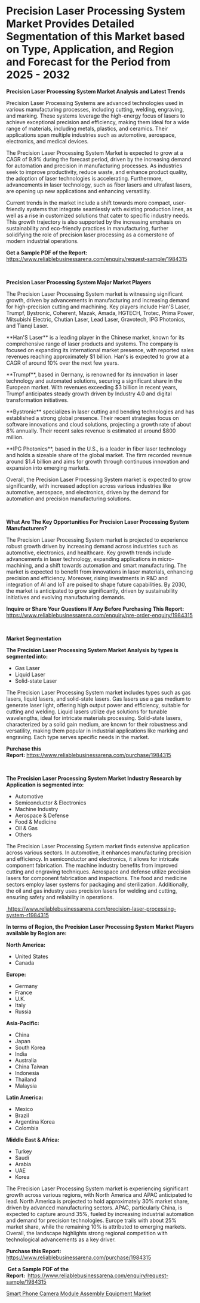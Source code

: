 <p><h1>Precision Laser Processing System Market Provides Detailed Segmentation of this Market based on Type, Application, and Region and Forecast for the Period from 2025 - 2032</h1></p><p><strong>Precision Laser Processing System Market Analysis and Latest Trends</strong></p>
<p><p>Precision Laser Processing Systems are advanced technologies used in various manufacturing processes, including cutting, welding, engraving, and marking. These systems leverage the high-energy focus of lasers to achieve exceptional precision and efficiency, making them ideal for a wide range of materials, including metals, plastics, and ceramics. Their applications span multiple industries such as automotive, aerospace, electronics, and medical devices.</p><p>The Precision Laser Processing System Market is expected to grow at a CAGR of 9.9% during the forecast period, driven by the increasing demand for automation and precision in manufacturing processes. As industries seek to improve productivity, reduce waste, and enhance product quality, the adoption of laser technologies is accelerating. Furthermore, advancements in laser technology, such as fiber lasers and ultrafast lasers, are opening up new applications and enhancing versatility.</p><p>Current trends in the market include a shift towards more compact, user-friendly systems that integrate seamlessly with existing production lines, as well as a rise in customized solutions that cater to specific industry needs. This growth trajectory is also supported by the increasing emphasis on sustainability and eco-friendly practices in manufacturing, further solidifying the role of precision laser processing as a cornerstone of modern industrial operations.</p></p>
<p><strong>Get a Sample PDF of the Report:&nbsp;</strong> <a href="https://www.reliablebusinessarena.com/enquiry/request-sample/1984315?utm_campaign=1990&utm_medium=2&utm_source=Github&utm_content=ia&utm_term=02032025&utm_id=precision-laser-processing-system">https://www.reliablebusinessarena.com/enquiry/request-sample/1984315</a></p>
<p>&nbsp;</p>
<p><strong>Precision Laser Processing System Major Market Players</strong></p>
<p><p>The Precision Laser Processing System market is witnessing significant growth, driven by advancements in manufacturing and increasing demand for high-precision cutting and machining. Key players include Han'S Laser, Trumpf, Bystronic, Coherent, Mazak, Amada, HGTECH, Trotec, Prima Power, Mitsubishi Electric, Chutian Laser, Lead Laser, Gravotech, IPG Photonics, and Tianqi Laser.</p><p>**Han'S Laser** is a leading player in the Chinese market, known for its comprehensive range of laser products and systems. The company is focused on expanding its international market presence, with reported sales revenues reaching approximately $1 billion. Han's is expected to grow at a CAGR of around 10% over the next few years.</p><p>**Trumpf**, based in Germany, is renowned for its innovation in laser technology and automated solutions, securing a significant share in the European market. With revenues exceeding $3 billion in recent years, Trumpf anticipates steady growth driven by Industry 4.0 and digital transformation initiatives.</p><p>**Bystronic** specializes in laser cutting and bending technologies and has established a strong global presence. Their recent strategies focus on software innovations and cloud solutions, projecting a growth rate of about 8% annually. Their recent sales revenue is estimated at around $800 million.</p><p>**IPG Photonics**, based in the U.S., is a leader in fiber laser technology and holds a sizeable share of the global market. The firm recorded revenue around $1.4 billion and aims for growth through continuous innovation and expansion into emerging markets.</p><p>Overall, the Precision Laser Processing System market is expected to grow significantly, with increased adoption across various industries like automotive, aerospace, and electronics, driven by the demand for automation and precision manufacturing solutions.</p></p>
<p>&nbsp;</p>
<p><strong>What Are The Key Opportunities For Precision Laser Processing System Manufacturers?</strong></p>
<p><p>The Precision Laser Processing System market is projected to experience robust growth driven by increasing demand across industries such as automotive, electronics, and healthcare. Key growth trends include advancements in laser technology, expanding applications in micro-machining, and a shift towards automation and smart manufacturing. The market is expected to benefit from innovations in laser materials, enhancing precision and efficiency. Moreover, rising investments in R&D and integration of AI and IoT are poised to shape future capabilities. By 2030, the market is anticipated to grow significantly, driven by sustainability initiatives and evolving manufacturing demands.</p></p>
<p><strong>Inquire or Share Your Questions If Any Before Purchasing This Report:</strong> <a href="https://www.reliablebusinessarena.com/enquiry/pre-order-enquiry/1984315?utm_campaign=1990&utm_medium=2&utm_source=Github&utm_content=ia&utm_term=02032025&utm_id=precision-laser-processing-system">https://www.reliablebusinessarena.com/enquiry/pre-order-enquiry/1984315</a></p>
<p>&nbsp;</p>
<p><strong>Market Segmentation</strong></p>
<p><strong>The Precision Laser Processing System Market Analysis by types is segmented into:</strong></p>
<p><ul><li>Gas Laser</li><li>Liquid Laser</li><li>Solid-state Laser</li></ul></p>
<p><p>The Precision Laser Processing System market includes types such as gas lasers, liquid lasers, and solid-state lasers. Gas lasers use a gas medium to generate laser light, offering high output power and efficiency, suitable for cutting and welding. Liquid lasers utilize dye solutions for tunable wavelengths, ideal for intricate materials processing. Solid-state lasers, characterized by a solid gain medium, are known for their robustness and versatility, making them popular in industrial applications like marking and engraving. Each type serves specific needs in the market.</p></p>
<p><strong>Purchase this Report:&nbsp;</strong><a href="https://www.reliablebusinessarena.com/purchase/1984315?utm_campaign=1990&utm_medium=2&utm_source=Github&utm_content=ia&utm_term=02032025&utm_id=precision-laser-processing-system">https://www.reliablebusinessarena.com/purchase/1984315</a></p>
<p>&nbsp;</p>
<p><strong>The Precision Laser Processing System Market Industry Research by Application is segmented into:</strong></p>
<p><ul><li>Automotive</li><li>Semiconductor & Electronics</li><li>Machine Industry</li><li>Aerospace & Defense</li><li>Food & Medicine</li><li>Oil & Gas</li><li>Others</li></ul></p>
<p><p>The Precision Laser Processing System market finds extensive application across various sectors. In automotive, it enhances manufacturing precision and efficiency. In semiconductor and electronics, it allows for intricate component fabrication. The machine industry benefits from improved cutting and engraving techniques. Aerospace and defense utilize precision lasers for component fabrication and inspections. The food and medicine sectors employ laser systems for packaging and sterilization. Additionally, the oil and gas industry uses precision lasers for welding and cutting, ensuring safety and reliability in operations.</p></p>
<p><a href="https://www.reliablebusinessarena.com/precision-laser-processing-system-r1984315?utm_campaign=1990&utm_medium=2&utm_source=Github&utm_content=ia&utm_term=02032025&utm_id=precision-laser-processing-system">&nbsp;https://www.reliablebusinessarena.com/precision-laser-processing-system-r1984315</a></p>
<p><strong>In terms of Region, the Precision Laser Processing System Market Players available by Region are:</strong></p>
<p>
    <p> <strong> North America: </strong>
        <ul>
            <li>United States</li>
            <li>Canada</li>
        </ul>
        </p> 
    <p> <strong> Europe: </strong>
        <ul>
            <li>Germany</li>
            <li>France</li>
            <li>U.K.</li>
            <li>Italy</li>
            <li>Russia</li>
        </ul>
        </p> 
    <p> <strong> Asia-Pacific: </strong>
        <ul>
            <li>China</li>
            <li>Japan</li>
            <li>South Korea</li>
            <li>India</li>
            <li>Australia</li>
            <li>China Taiwan</li>
            <li>Indonesia</li>
            <li>Thailand</li>
            <li>Malaysia</li>
        </ul>
        </p> 
    <p> <strong> Latin America: </strong>
        <ul>
            <li>Mexico</li>
            <li>Brazil</li>
            <li>Argentina Korea</li>
            <li>Colombia</li>
        </ul>
        </p> 
    <p> <strong> Middle East & Africa: </strong>
        <ul>
            <li>Turkey</li>
            <li>Saudi</li>
            <li>Arabia</li>
            <li>UAE</li>
            <li>Korea</li>
        </ul>
    </p>
    </p>
<p><p>The Precision Laser Processing System market is experiencing significant growth across various regions, with North America and APAC anticipated to lead. North America is projected to hold approximately 30% market share, driven by advanced manufacturing sectors. APAC, particularly China, is expected to capture around 35%, fueled by increasing industrial automation and demand for precision technologies. Europe trails with about 25% market share, while the remaining 10% is attributed to emerging markets. Overall, the landscape highlights strong regional competition with technological advancements as a key driver.</p></p>
<p><strong>Purchase this Report: </strong><a href="https://www.reliablebusinessarena.com/purchase/1984315?utm_campaign=1990&utm_medium=2&utm_source=Github&utm_content=ia&utm_term=02032025&utm_id=precision-laser-processing-system">https://www.reliablebusinessarena.com/purchase/1984315</a></p>
<p>&nbsp;<strong>Get a Sample PDF of the Report:&nbsp;&nbsp;</strong><a href="https://www.reliablebusinessarena.com/enquiry/request-sample/1984315?utm_campaign=1990&utm_medium=2&utm_source=Github&utm_content=ia&utm_term=02032025&utm_id=precision-laser-processing-system">https://www.reliablebusinessarena.com/enquiry/request-sample/1984315</a></p>
<p><strong></strong></p>
<p><p><a href="https://github.com/MarciaRunte/Market-Research-Report-List-1/blob/main/smart-phone-camera-module-assembly-equipment-market.md?utm_campaign=1990&utm_medium=2&utm_source=Github&utm_content=ia&utm_term=02032025&utm_id=precision-laser-processing-system">Smart Phone Camera Module Assembly Equipment Market</a></p></p>